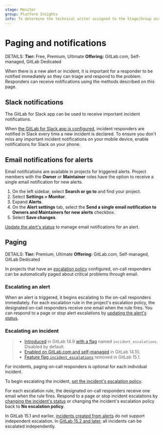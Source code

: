 ```yaml
---
stage: Monitor
group: Platform Insights
info: To determine the technical writer assigned to the Stage/Group associated with this page, see https://handbook.gitlab.com/handbook/product/ux/technical-writing/#assignments
---
```


# Paging and notifications

DETAILS:
**Tier:** Free, Premium, Ultimate
**Offering:** GitLab.com, Self-managed, GitLab Dedicated

When there is a new alert or incident, it is important for a responder to be notified
immediately so they can triage and respond to the problem. Responders can receive
notifications using the methods described on this page.

## Slack notifications

The GitLab for Slack app can be used to receive important incident notifications.

When [the GitLab for Slack app is configured](slack.md), incident responders are notified in Slack
every time a new incident is declared. To ensure you don't miss any important incident notifications
on your mobile device, enable notifications for Slack on your phone.

## Email notifications for alerts

Email notifications are available in projects for triggered alerts. Project
members with the **Owner** or **Maintainer** roles have the option to receive
a single email notification for new alerts.

1. On the left sidebar, select **Search or go to** and find your project.
1. Select **Settings > Monitor**.
1. Expand **Alerts**.
1. On the **Alert settings** tab, select the
   **Send a single email notification to Owners and Maintainers for new alerts** checkbox.
1. Select **Save changes**.

[Update the alert's status](alerts.md#change-an-alerts-status) to manage email notifications for an alert.

## Paging

DETAILS:
**Tier:** Premium, Ultimate
**Offering:** GitLab.com, Self-managed, GitLab Dedicated

In projects that have an [escalation policy](escalation_policies.md) configured, on-call responders
can be automatically paged about critical problems through email.

### Escalating an alert

When an alert is triggered, it begins escalating to the on-call responders immediately.
For each escalation rule in the project's escalation policy, the designated on-call
responders receive one email when the rule fires. You can respond to a page
or stop alert escalations by [updating the alert's status](alerts.md#change-an-alerts-status).

### Escalating an incident

> - [Introduced](https://gitlab.com/groups/gitlab-org/-/epics/5716) in GitLab 14.9 [with a flag](../../administration/feature_flags.md) named `incident_escalations`. Disabled by default.
> - [Enabled on GitLab.com and self-managed](https://gitlab.com/gitlab-org/gitlab/-/issues/345769) in GitLab 14.10.
> - [Feature flag `incident_escalations`](https://gitlab.com/gitlab-org/gitlab/-/issues/345769) removed in GitLab 15.1.

For incidents, paging on-call responders is optional for each individual incident.

To begin escalating the incident, [set the incident's escalation policy](manage_incidents.md#change-escalation-policy).

For each escalation rule, the designated on-call responders receive one email when
the rule fires. Respond to a page or stop incident escalations by
[changing the incident's status](manage_incidents.md#change-status) or
changing the incident's escalation policy back to **No escalation policy**.

In GitLab 15.1 and earlier, [incidents created from alerts](manage_incidents.md#from-an-alert)
do not support independent escalation. In [GitLab 15.2 and later](https://gitlab.com/gitlab-org/gitlab/-/issues/356057),
all incidents can be escalated independently.
